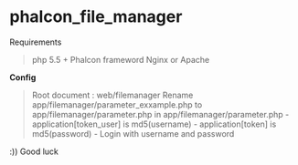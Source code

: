 # phalcon_file_manager

Requirements 
  > php 5.5 +
  > Phalcon frameword
  > Nginx or Apache
  
**Config**
  > Root document : web/filemanager
  > Rename app/filemanager/parameter_exxample.php to app/filemanager/parameter.php
  > in app/filemanager/parameter.php
      - application[token_user] is md5(username)
      - application[token] is md5(password)
      - Login with username and password

:)) Good luck
